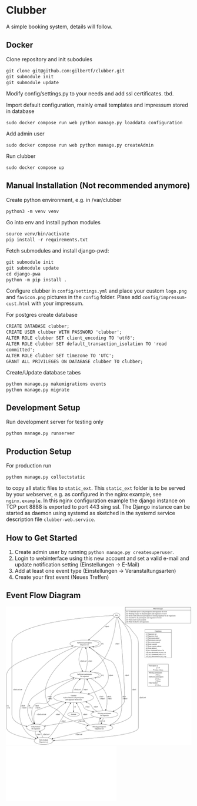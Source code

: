 # Clubber
A simple booking system, details will follow.

## Docker
Clone repository and init subodules
```
git clone git@github.com:gilbertf/clubber.git
git submodule init
git submodule update
```


Modify config/settings.py to your needs and add ssl certificates. tbd.

Import default configuration, mainly email templates and impressum stored in database
```
sudo docker compose run web python manage.py loaddata configuration
```

Add admin user
```
sudo docker compose run web python manage.py createAdmin
```

Run clubber
```
sudo docker compose up
```


## Manual Installation (Not recommended anymore)
Create python environment, e.g. in /var/clubber
```
python3 -m venv venv
```

Go into env and install python modules
```
source venv/bin/activate
pip install -r requirements.txt
```

Fetch submodules and install django-pwd:
```
git submodule init
git submodule update
cd django-pwa
python -m pip install .
```

Configure clubber in `config/settings.yml` and place your custom `logo.png` and `favicon.png` pictures in the `config` folder. Plase add `config/impressum-cust.html` with your impressum.

For postgres create database
```
CREATE DATABASE clubber;
CREATE USER clubber WITH PASSWORD 'clubber';
ALTER ROLE clubber SET client_encoding TO 'utf8';
ALTER ROLE clubber SET default_transaction_isolation TO 'read committed';
ALTER ROLE clubber SET timezone TO 'UTC';
GRANT ALL PRIVILEGES ON DATABASE clubber TO clubber;
```

Create/Update database tabes
```
python manage.py makemigrations events
python manage.py migrate
```

## Development Setup
Run development server for testing only
```
python manage.py runserver
```

## Production Setup
For production run
```
python manage.py collectstatic
```
to copy all static files to `static_ext`. This `static_ext` folder is to be served by your webserver, e.g. as configured in the nginx example, see `nginx.example`.
In this nginx configuration example the django instance on TCP port 8888 is exported to port 443 sing ssl. The Django instance can be started as daemon using systemd as sketched in the systemd service description file `clubber-web.service`.

## How to Get Started
1. Create admin user by running `python manage.py createsuperuser`.
2. Login to webinterface using this new account and set a valid e-mail and update notification setting (Einstellungen -> E-Mail)
3. Add at least one event type (Einstellungen -> Veranstaltungsarten)
4. Create your first event (Neues Treffen)


## Event Flow Diagram
![Event flow diagram](eventFlow.svg)
![Event flow diagram](eventFlow.mm)
